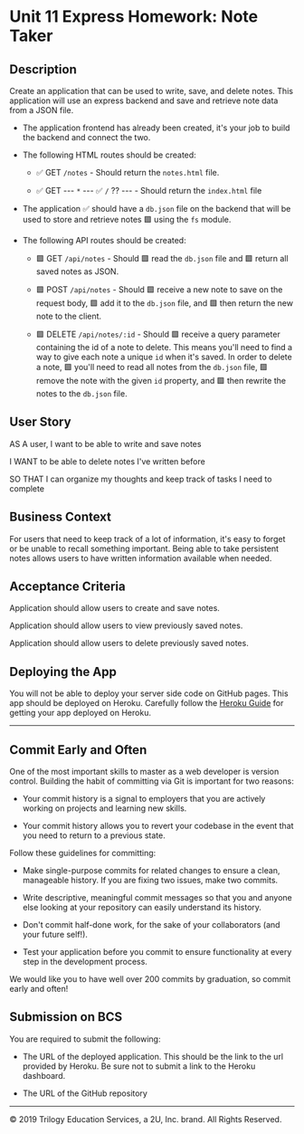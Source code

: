 # Unit 11 Express Homework: Note Taker

## Description

Create an application that can be used to write, save, and delete notes. This application will use an express backend and save and retrieve note data from a JSON file.

* The application frontend has already been created, it's your job to build the backend and connect the two.

* The following HTML routes should be created:

  * ✅ GET `/notes` - Should return the `notes.html` file.

  * ✅ GET --- `*` --- ✅ `/` ?? --- - Should return the `index.html` file

* The application ✅ should have a `db.json` file on the backend that will be used to store and retrieve notes 🟩 using the `fs` module.

* The following API routes should be created:

  * 🟩 GET `/api/notes` - Should 🟩 read the `db.json` file and 🟩 return all saved notes as JSON.

  * 🟩 POST `/api/notes` - Should 🟩 receive a new note to save on the request body, 🟩 add it to the `db.json` file, and 🟩 then return the new note to the client.

  * 🟩 DELETE `/api/notes/:id` - Should 🟩 receive a query parameter containing the id of a note to delete. This means you'll need to find a way to give each note a unique `id` when it's saved. In order to delete a note, 🟩 you'll need to read all notes from the `db.json` file, 🟩 remove the note with the given `id` property, and 🟩 then rewrite the notes to the `db.json` file.

## User Story

AS A user, I want to be able to write and save notes

I WANT to be able to delete notes I've written before

SO THAT I can organize my thoughts and keep track of tasks I need to complete

## Business Context

For users that need to keep track of a lot of information, it's easy to forget or be unable to recall something important. Being able to take persistent notes allows users to have written information available when needed.

## Acceptance Criteria

Application should allow users to create and save notes.

Application should allow users to view previously saved notes.

Application should allow users to delete previously saved notes.

## Deploying the App

You will not be able to deploy your server side code on GitHub pages. This app should be deployed on Heroku. Carefully follow the [Heroku Guide](../04-Supplemental/HerokuGuide.md) for getting your app deployed on Heroku.

- - -

## Commit Early and Often

One of the most important skills to master as a web developer is version control. Building the habit of committing via Git is important for two reasons:

* Your commit history is a signal to employers that you are actively working on projects and learning new skills.

* Your commit history allows you to revert your codebase in the event that you need to return to a previous state.

Follow these guidelines for committing:

* Make single-purpose commits for related changes to ensure a clean, manageable history. If you are fixing two issues, make two commits.

* Write descriptive, meaningful commit messages so that you and anyone else looking at your repository can easily understand its history.

* Don't commit half-done work, for the sake of your collaborators (and your future self!).

* Test your application before you commit to ensure functionality at every step in the development process.

We would like you to have well over 200 commits by graduation, so commit early and often!

## Submission on BCS

You are required to submit the following:

* The URL of the deployed application. This should be the link to the url provided by Heroku. Be sure not to submit a link to the Heroku dashboard.

* The URL of the GitHub repository

- - -
© 2019 Trilogy Education Services, a 2U, Inc. brand. All Rights Reserved.